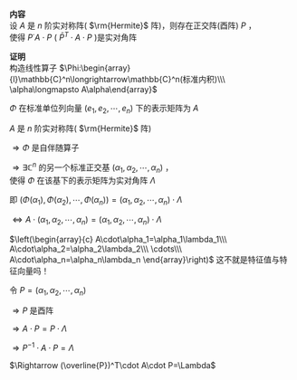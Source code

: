 **内容**  
设 $A$ 是 $n$ 阶实对称阵( $\rm{Hermite}$ 阵)，则存在正交阵(酉阵) $P$ ，  
使得 $P^\cdot A\cdot P$ ( $\bar P^T\cdot A\cdot P$ )是实对角阵  
  
**证明**  
构造线性算子 $\Phi:\begin{array}{l}\mathbb{C}^n\longrightarrow\mathbb{C}^n(标准内积)\\\ \alpha\longmapsto A\alpha\end{array}$  
  
 $\Phi$ 在标准单位列向量 $(e_1,e_2,\cdots,e_n)$ 下的表示矩阵为 $A$  
  
 $A$ 是 $n$ 阶实对称阵( $\rm{Hermite}$ 阵)  
  
 $\Rightarrow\Phi$ 是自伴随算子  
  
 $\Rightarrow\exists\mathbb{C}^n$ 的另一个标准正交基 $(\alpha_1,\alpha_2,\cdots,\alpha_n)$ ，  
使得 $\Phi$ 在该基下的表示矩阵为实对角阵 $\Lambda$  
  
即 $(\Phi(\alpha_1),\Phi(\alpha_2),\cdots,\Phi(\alpha_n))=(\alpha_1,\alpha_2,\cdots,\alpha_n)\cdot\Lambda$  
  
 $\Leftrightarrow A\cdot(\alpha_1,\alpha_2,\cdots,\alpha_n)=(\alpha_1,\alpha_2,\cdots,\alpha_n)\cdot\Lambda$  
  
 $\left(\begin{array}{c}  
A\cdot\alpha_1=\alpha_1\lambda_1\\\  
A\cdot\alpha_2=\alpha_2\lambda_2\\\  
\cdots\\\  
A\cdot\alpha_n=\alpha_n\lambda_n  
\end{array}\right)$  这不就是特征值与特征向量吗！  
  
令 $P=(\alpha_1,\alpha_2,\cdots,\alpha_n)$  
  
 $\Rightarrow P$ 是酉阵  
  
 $\Rightarrow A\cdot P=P\cdot\Lambda$  
  
 $\Rightarrow P^{-1}\cdot A\cdot P=\Lambda$  
  
 $\Rightarrow (\overline{P})^T\cdot A\cdot P=\Lambda$  
